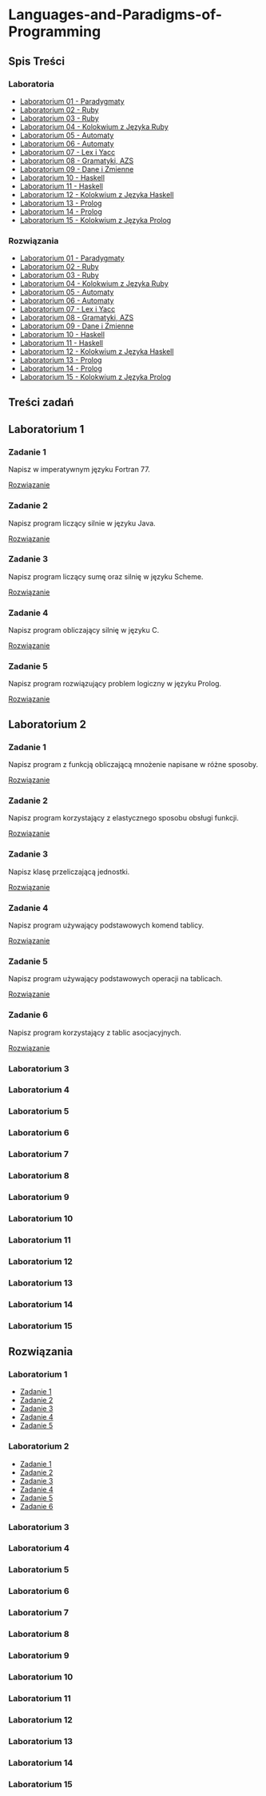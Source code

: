 # Languages-and-Paradigms-of-Programming

## Spis Treści

### Laboratoria

- [Laboratorium 01 - Paradygmaty](#laboratorium-1)
- [Laboratorium 02 - Ruby](#laboratorium-2)
- [Laboratorium 03 - Ruby](#laboratorium-3)
- [Laboratorium 04 - Kolokwium z Języka Ruby](#laboratorium-4)
- [Laboratorium 05 - Automaty](#laboratorium-5)
- [Laboratorium 06 - Automaty](#laboratorium-6)
- [Laboratorium 07 - Lex i Yacc](#laboratorium-7)
- [Laboratorium 08 - Gramatyki, AZS](#laboratorium-8)
- [Laboratorium 09 - Dane i Zmienne](#laboratorium-9)
- [Laboratorium 10 - Haskell](#laboratorium-10)
- [Laboratorium 11 - Haskell](#laboratorium-11)
- [Laboratorium 12 - Kolokwium z Języka Haskell](#laboratorium-12)
- [Laboratorium 13 - Prolog](#laboratorium-13)
- [Laboratorium 14 - Prolog](#laboratorium-14)
- [Laboratorium 15 - Kolokwium z Języka Prolog](#laboratorium-15)

### Rozwiązania

- [Laboratorium 01 - Paradygmaty](https://github.com/tukarp/Languages-and-Paradigms-of-Programming/tree/main/Laboratoria/Lab%2001)
- [Laboratorium 02 - Ruby](https://github.com/tukarp/Languages-and-Paradigms-of-Programming/tree/main/Laboratoria/Lab%2002)
- [Laboratorium 03 - Ruby](https://github.com/tukarp/Languages-and-Paradigms-of-Programming/tree/main/Laboratoria/Lab%2003)
- [Laboratorium 04 - Kolokwium z Języka Ruby](https://github.com/tukarp/Languages-and-Paradigms-of-Programming/tree/main/Laboratoria/Lab%2004)
- [Laboratorium 05 - Automaty](https://github.com/tukarp/Languages-and-Paradigms-of-Programming/tree/main/Laboratoria/Lab%2005)
- [Laboratorium 06 - Automaty](https://github.com/tukarp/Languages-and-Paradigms-of-Programming/tree/main/Laboratoria/Lab%2006)
- [Laboratorium 07 - Lex i Yacc](https://github.com/tukarp/Languages-and-Paradigms-of-Programming/tree/main/Laboratoria/Lab%2007)
- [Laboratorium 08 - Gramatyki, AZS](https://github.com/tukarp/Languages-and-Paradigms-of-Programming/tree/main/Laboratoria/Lab%2008)
- [Laboratorium 09 - Dane i Zmienne](https://github.com/tukarp/Languages-and-Paradigms-of-Programming/tree/main/Laboratoria/Lab%2009)
- [Laboratorium 10 - Haskell](https://github.com/tukarp/Languages-and-Paradigms-of-Programming/tree/main/Laboratoria/Lab%2010)
- [Laboratorium 11 - Haskell](https://github.com/tukarp/Languages-and-Paradigms-of-Programming/tree/main/Laboratoria/Lab%2011)
- [Laboratorium 12 - Kolokwium z Języka Haskell](https://github.com/tukarp/Languages-and-Paradigms-of-Programming/tree/main/Laboratoria/Lab%2012)
- [Laboratorium 13 - Prolog](https://github.com/tukarp/Languages-and-Paradigms-of-Programming/tree/main/Laboratoria/Lab%2013)
- [Laboratorium 14 - Prolog](https://github.com/tukarp/Languages-and-Paradigms-of-Programming/tree/main/Laboratoria/Lab%2014)
- [Laboratorium 15 - Kolokwium z Języka Prolog](https://github.com/tukarp/Languages-and-Paradigms-of-Programming/tree/main/Laboratoria/Lab%2015)

## Treści zadań

## Laboratorium 1

### Zadanie 1

Napisz w imperatywnym języku Fortran 77.

[Rozwiązanie](https://github.com/tukarp/Languages-and-Paradigms-of-Programming/blob/main/Laboratoria/Lab%2001/Zadanie%201.f)

### Zadanie 2

Napisz program liczący silnie w języku Java.

[Rozwiązanie](https://github.com/tukarp/Languages-and-Paradigms-of-Programming/blob/main/Laboratoria/Lab%2001/Zadanie%202.java)

### Zadanie 3

Napisz program liczący sumę oraz silnię w języku Scheme.

[Rozwiązanie](https://github.com/tukarp/Languages-and-Paradigms-of-Programming/blob/main/Laboratoria/Lab%2001/Zadanie%203.scm)

### Zadanie 4

Napisz program obliczający silnię w języku C.

[Rozwiązanie](https://github.com/tukarp/Languages-and-Paradigms-of-Programming/blob/main/Laboratoria/Lab%2001/Zadanie%204.c)

### Zadanie 5

Napisz program rozwiązujący problem logiczny w języku Prolog.

[Rozwiązanie](https://github.com/tukarp/Languages-and-Paradigms-of-Programming/blob/main/Laboratoria/Lab%2001/Zadanie%205.pl)

## Laboratorium 2

### Zadanie 1

Napisz program z funkcją obliczającą mnożenie napisane w różne sposoby.

[Rozwiązanie](https://github.com/tukarp/Languages-and-Paradigms-of-Programming/blob/main/Laboratoria/Lab%2002/Zadanie%201.rb)

### Zadanie 2

Napisz program korzystający z elastycznego sposobu obsługi funkcji.

[Rozwiązanie](https://github.com/tukarp/Languages-and-Paradigms-of-Programming/blob/main/Laboratoria/Lab%2002/Zadanie%202.rb)

### Zadanie 3

Napisz klasę przeliczającą jednostki.

[Rozwiązanie](https://github.com/tukarp/Languages-and-Paradigms-of-Programming/blob/main/Laboratoria/Lab%2002/Zadanie%203.rb)

### Zadanie 4

Napisz program używający podstawowych komend tablicy.

[Rozwiązanie](https://github.com/tukarp/Languages-and-Paradigms-of-Programming/blob/main/Laboratoria/Lab%2002/Zadanie%204.rb)

### Zadanie 5

Napisz program używający podstawowych operacji na tablicach.

[Rozwiązanie](https://github.com/tukarp/Languages-and-Paradigms-of-Programming/blob/main/Laboratoria/Lab%2002/Zadanie%205.rb)

### Zadanie 6

Napisz program korzystający z tablic asocjacyjnych.

[Rozwiązanie](https://github.com/tukarp/Languages-and-Paradigms-of-Programming/blob/main/Laboratoria/Lab%2002/Zadanie%206.rb)

### Laboratorium 3

### Laboratorium 4

### Laboratorium 5

### Laboratorium 6

### Laboratorium 7

### Laboratorium 8

### Laboratorium 9

### Laboratorium 10

### Laboratorium 11

### Laboratorium 12

### Laboratorium 13

### Laboratorium 14

### Laboratorium 15

## Rozwiązania

### Laboratorium 1

- [Zadanie 1](https://github.com/tukarp/Languages-and-Paradigms-of-Programming/blob/main/Laboratoria/Lab%2001/Zadanie%201.f)
- [Zadanie 2](https://github.com/tukarp/Languages-and-Paradigms-of-Programming/blob/main/Laboratoria/Lab%2001/Zadanie%202.java)
- [Zadanie 3](https://github.com/tukarp/Languages-and-Paradigms-of-Programming/blob/main/Laboratoria/Lab%2001/Zadanie%203.scm)
- [Zadanie 4](https://github.com/tukarp/Languages-and-Paradigms-of-Programming/blob/main/Laboratoria/Lab%2001/Zadanie%204.c)
- [Zadanie 5](https://github.com/tukarp/Languages-and-Paradigms-of-Programming/blob/main/Laboratoria/Lab%2001/Zadanie%205.pl)

### Laboratorium 2

- [Zadanie 1](https://github.com/tukarp/Languages-and-Paradigms-of-Programming/blob/main/Laboratoria/Lab%2002/Zadanie%201.rb)
- [Zadanie 2](https://github.com/tukarp/Languages-and-Paradigms-of-Programming/blob/main/Laboratoria/Lab%2002/Zadanie%202.rb)
- [Zadanie 3](https://github.com/tukarp/Languages-and-Paradigms-of-Programming/blob/main/Laboratoria/Lab%2002/Zadanie%203.rb)
- [Zadanie 4](https://github.com/tukarp/Languages-and-Paradigms-of-Programming/blob/main/Laboratoria/Lab%2002/Zadanie%204.rb)
- [Zadanie 5](https://github.com/tukarp/Languages-and-Paradigms-of-Programming/blob/main/Laboratoria/Lab%2002/Zadanie%205.rb)
- [Zadanie 6](https://github.com/tukarp/Languages-and-Paradigms-of-Programming/blob/main/Laboratoria/Lab%2002/Zadanie%206.rb)

### Laboratorium 3

### Laboratorium 4

### Laboratorium 5

### Laboratorium 6

### Laboratorium 7

### Laboratorium 8

### Laboratorium 9

### Laboratorium 10

### Laboratorium 11

### Laboratorium 12

### Laboratorium 13

### Laboratorium 14

### Laboratorium 15
